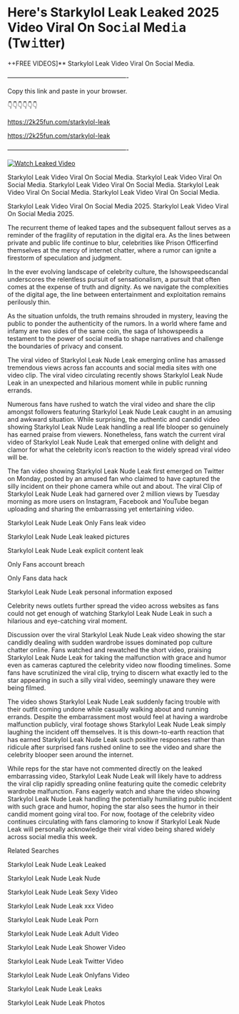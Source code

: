 # Here's Starkylol Leak Leaked 2025 Video Viral On Soc𝚒al Med𝚒a (Tw𝚒tter)

++FREE VIDEOS]** Starkylol Leak Video Viral On Social Media.

———————————————————-

Copy this link and paste in your browser.

👇👇👇👇👇👇

https://2k25fun.com/starkylol-leak

https://2k25fun.com/starkylol-leak

———————————————————-

[![Watch Leaked Video](https://miro.medium.com/v2/resize:fit:828/format:webp/1*cilzJN44JGOrTw9NJCrNHA.gif "Watch Leaked Video")](https://2k25fun.com/starkylol-leak)

Starkylol Leak Video Viral On Social Media. Starkylol Leak Video Viral On Social Media. Starkylol Leak Video Viral On Social Media. Starkylol Leak Video Viral On Social Media. Starkylol Leak Video Viral On Social Media.

Starkylol Leak Video Viral On Social Media 2025. Starkylol Leak Video Viral On Social Media 2025.

The recurrent theme of leaked tapes and the subsequent fallout serves as a reminder of the fragility of reputation in the digital era. As the lines between private and public life continue to blur, celebrities like Prison Officerfind themselves at the mercy of internet chatter, where a rumor can ignite a firestorm of speculation and judgment.

In the ever evolving landscape of celebrity culture, the Ishowspeedscandal underscores the relentless pursuit of sensationalism, a pursuit that often comes at the expense of truth and dignity. As we navigate the complexities of the digital age, the line between entertainment and exploitation remains perilously thin.

As the situation unfolds, the truth remains shrouded in mystery, leaving the public to ponder the authenticity of the rumors. In a world where fame and infamy are two sides of the same coin, the saga of Ishowspeedis a testament to the power of social media to shape narratives and challenge the boundaries of privacy and consent.

The viral video of Starkylol Leak Nude Leak emerging online has amassed tremendous views across fan accounts and social media sites with one video clip. The viral video circulating recently shows Starkylol Leak Nude Leak in an unexpected and hilarious moment while in public running errands.

Numerous fans have rushed to watch the viral video and share the clip amongst followers featuring Starkylol Leak Nude Leak caught in an amusing and awkward situation. While surprising, the authentic and candid video showing Starkylol Leak Nude Leak handling a real life blooper so genuinely has earned praise from viewers. Nonetheless, fans watch the current viral video of Starkylol Leak Nude Leak that emerged online with delight and clamor for what the celebrity icon’s reaction to the widely spread viral video will be.

The fan video showing Starkylol Leak Nude Leak first emerged on Twitter on Monday, posted by an amused fan who claimed to have captured the silly incident on their phone camera while out and about. The viral Clip of Starkylol Leak Nude Leak had garnered over 2 million views by Tuesday morning as more users on Instagram, Facebook and YouTube began uploading and sharing the embarrassing yet entertaining video.

Starkylol Leak Nude Leak Only Fans leak video

Starkylol Leak Nude Leak leaked pictures

Starkylol Leak Nude Leak explicit content leak

Only Fans account breach

Only Fans data hack

Starkylol Leak Nude Leak personal information exposed

Celebrity news outlets further spread the video across websites as fans could not get enough of watching Starkylol Leak Nude Leak in such a hilarious and eye-catching viral moment.

Discussion over the viral Starkylol Leak Nude Leak video showing the star candidly dealing with sudden wardrobe issues dominated pop culture chatter online. Fans watched and rewatched the short video, praising Starkylol Leak Nude Leak for taking the malfunction with grace and humor even as cameras captured the celebrity video now flooding timelines. Some fans have scrutinized the viral clip, trying to discern what exactly led to the star appearing in such a silly viral video, seemingly unaware they were being filmed.

The video shows Starkylol Leak Nude Leak suddenly facing trouble with their outfit coming undone while casually walking about and running errands. Despite the embarrassment most would feel at having a wardrobe malfunction publicly, viral footage shows Starkylol Leak Nude Leak simply laughing the incident off themselves. It is this down-to-earth reaction that has earned Starkylol Leak Nude Leak such positive responses rather than ridicule after surprised fans rushed online to see the video and share the celebrity blooper seen around the internet.

While reps for the star have not commented directly on the leaked embarrassing video, Starkylol Leak Nude Leak will likely have to address the viral clip rapidly spreading online featuring quite the comedic celebrity wardrobe malfunction. Fans eagerly watch and share the video showing Starkylol Leak Nude Leak handling the potentially humiliating public incident with such grace and humor, hoping the star also sees the humor in their candid moment going viral too. For now, footage of the celebrity video continues circulating with fans clamoring to know if Starkylol Leak Nude Leak will personally acknowledge their viral video being shared widely across social media this week.

Related Searches

Starkylol Leak Nude Leak Leaked

Starkylol Leak Nude Leak Nude

Starkylol Leak Nude Leak Sexy Video

Starkylol Leak Nude Leak xxx Video

Starkylol Leak Nude Leak Porn

Starkylol Leak Nude Leak Adult Video

Starkylol Leak Nude Leak Shower Video

Starkylol Leak Nude Leak Twitter Video

Starkylol Leak Nude Leak Onlyfans Video

Starkylol Leak Nude Leak Leaks

Starkylol Leak Nude Leak Photos